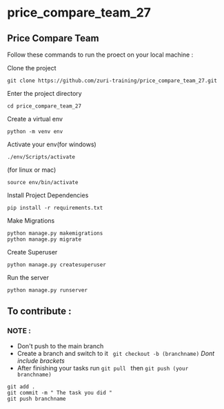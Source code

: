 # price_compare_team_27
## Price Compare Team

Follow these commands to run the proect on your local machine :

Clone the project 
```
git clone https://github.com/zuri-training/price_compare_team_27.git 
```

Enter the project directory 

```
cd price_compare_team_27
```

Create a virtual env

```
python -m venv env 
```

Activate your env(for windows)

```
./env/Scripts/activate 	 
```
(for linux or mac)

```
source env/bin/activate 
``` 

Install Project Dependencies

```
pip install -r requirements.txt
```

Make Migrations

```
python manage.py makemigrations
python manage.py migrate
```

Create Superuser

```
python manage.py createsuperuser
```

Run the server

```
python manage.py runserver
```

## To contribute :

### NOTE :

- Don't push to the main branch
- Create a branch and switch to it ` git checkout -b (branchname)` *Dont include brackets*
- After finishing your tasks run `git pull ` then `git push (your branchname)`

```
git add .
git commit -m " The task you did "
git push branchname 

```
